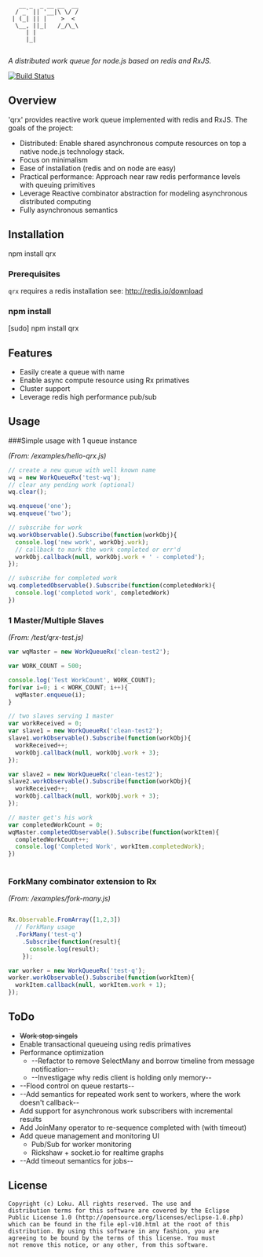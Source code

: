 ```
   __ _  _ __ __  __
  / _` || '__|\ \/ /
 | (_| || |    >  < 
  \__, ||_|   /_/\_\
     | |            
     |_|            
                         
```

*A distributed work queue for node.js based on redis and RxJS.*

[![Build Status](https://secure.travis-ci.org/loku/qrx.png?branch=master)](http://travis-ci.org/loku/qrx)

## Overview
'qrx' provides reactive work queue implemented with redis and RxJS. The
goals of the project:

* Distributed: Enable shared asynchronous compute resources on top a native node.js technology stack.
* Focus on minimalism
* Ease of installation (redis and on node are easy)
* Practical performance: Approach near raw redis performance levels with queuing primitives
* Leverage Reactive combinator abstraction for modeling asynchronous distributed computing
* Fully asynchronous semantics

## Installation

npm install qrx

### Prerequisites
`qrx` requires a redis installation see: http://redis.io/download

### npm install
[sudo] npm install qrx

## Features
* Easily create a queue with name
* Enable async compute resource using Rx primatives
* Cluster support
* Leverage redis high performance pub/sub

## Usage

###Simple usage with 1 queue instance

*(From: /examples/hello-qrx.js)*

```javascript
// create a new queue with well known name
wq = new WorkQueueRx('test-wq');
// clear any pending work (optional)
wq.clear();

wq.enqueue('one');
wq.enqueue('two');

// subscribe for work
wq.workObservable().Subscribe(function(workObj){
  console.log('new work', workObj.work);
  // callback to mark the work completed or err'd
  workObj.callback(null, workObj.work + ' - completed');
});

// subscribe for completed work
wq.completedObservable().Subscribe(function(completedWork){
  console.log('completed work', completedWork)
})
```

### 1 Master/Multiple Slaves

*(From: /test/qrx-test.js)*

```javascript
var wqMaster = new WorkQueueRx('clean-test2');

var WORK_COUNT = 500;

console.log('Test WorkCount', WORK_COUNT);
for(var i=0; i < WORK_COUNT; i++){
  wqMaster.enqueue(i);
}

// two slaves serving 1 master
var workReceived = 0;
var slave1 = new WorkQueueRx('clean-test2');
slave1.workObservable().Subscribe(function(workObj){
  workReceived++;
  workObj.callback(null, workObj.work + 3);
});

var slave2 = new WorkQueueRx('clean-test2');
slave2.workObservable().Subscribe(function(workObj){
  workReceived++;
  workObj.callback(null, workObj.work + 3);
});

// master get's his work
var completedWorkCount = 0;
wqMaster.completedObservable().Subscribe(function(workItem){
  completedWorkCount++;
  console.log('Completed Work', workItem.completedWork);
})
  
```

### ForkMany combinator extension to Rx

*(From: /examples/fork-many.js)*

```javascript

Rx.Observable.FromArray([1,2,3])
  // ForkMany usage
  .ForkMany('test-q')
    .Subscribe(function(result){
      console.log(result);
    });

var worker = new WorkQueueRx('test-q');
worker.workObservable().Subscribe(function(workItem){
  workItem.callback(null, workItem.work + 1);
});
```


## ToDo
* ~~Work stop singals~~
* Enable transactional queueing using redis primatives
* Performance optimization
  * --Refactor to remove SelectMany and borrow timeline from message notification--
  * --Investigage why redis client is holding only memory--
* --Flood control on queue restarts--
* --Add semantics for repeated work sent to workers, where the work doesn't callback--
* Add support for asynchronous work subscribers with incremental results
* Add JoinMany operator to re-sequence completed with (with timeout)
* Add queue management and monitoring UI
  * Pub/Sub for worker monitoring
  * Rickshaw + socket.io for realtime graphs
* --Add timeout semantics for jobs--

## License ##

    Copyright (c) Loku. All rights reserved. The use and
    distribution terms for this software are covered by the Eclipse
    Public License 1.0 (http://opensource.org/licenses/eclipse-1.0.php)
    which can be found in the file epl-v10.html at the root of this
    distribution. By using this software in any fashion, you are
    agreeing to be bound by the terms of this license. You must
    not remove this notice, or any other, from this software.
